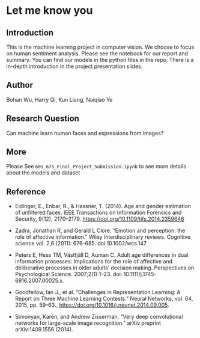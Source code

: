 # Let me know you

## Introduction

This is the machine learning project in computer vision. We choose to focus on human sentiment analysis. Please see the notebook for our report and summary. You can find our models in the python files in the repo. There is a in-depth introduction in the project presentation slides.

## Author

Bohan Wu, Harry Qi, Kun Liang, Naiqiao Ye

## Research Question

Can machine learn human faces and expressions from images?

## More

Please See ```601_675_Final_Project_Submission.ipynb``` to see more details about the models and dataset

## Reference

- Eidinger, E., Enbar, R., & Hassner, T. (2014). Age and gender estimation of unfiltered faces. IEEE Transactions on Information Forensics and Security, 9(12), 2170–2179. https://doi.org/10.1109/tifs.2014.2359646

- Zadra, Jonathan R, and Gerald L Clore. “Emotion and perception: the role of affective information.” Wiley interdisciplinary reviews. Cognitive science vol. 2,6 (2011): 676-685. doi:10.1002/wcs.147

- Peters E, Hess TM, Västfjäll D, Auman C. Adult age differences in dual information processes: Implications for the role of affective and deliberative processes in older adults’ decision making. Perspectives on Psychological Science. 2007;2(1):1–23. doi: 10.1111/j.1745-6916.2007.00025.x.

- Goodfellow, Ian J., et al. “Challenges in Representation Learning: A Report on Three Machine Learning Contests.” Neural Networks, vol. 64, 2015, pp. 59–63., https://doi.org/10.1016/j.neunet.2014.09.005.

- Simonyan, Karen, and Andrew Zisserman. "Very deep convolutional networks for large-scale image recognition." arXiv preprint arXiv:1409.1556 (2014).

